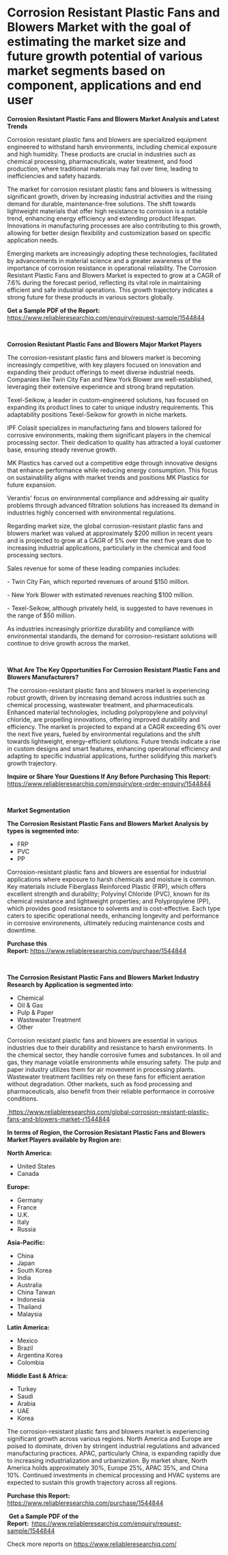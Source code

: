 <p><h1>Corrosion Resistant Plastic Fans and Blowers Market with the goal of estimating the market size and future growth potential of various market segments based on component, applications and end user</h1></p><p><strong>Corrosion Resistant Plastic Fans and Blowers Market Analysis and Latest Trends</strong></p>
<p><p>Corrosion resistant plastic fans and blowers are specialized equipment engineered to withstand harsh environments, including chemical exposure and high humidity. These products are crucial in industries such as chemical processing, pharmaceuticals, water treatment, and food production, where traditional materials may fail over time, leading to inefficiencies and safety hazards. </p><p>The market for corrosion resistant plastic fans and blowers is witnessing significant growth, driven by increasing industrial activities and the rising demand for durable, maintenance-free solutions. The shift towards lightweight materials that offer high resistance to corrosion is a notable trend, enhancing energy efficiency and extending product lifespan. Innovations in manufacturing processes are also contributing to this growth, allowing for better design flexibility and customization based on specific application needs.</p><p>Emerging markets are increasingly adopting these technologies, facilitated by advancements in material science and a greater awareness of the importance of corrosion resistance in operational reliability. The Corrosion Resistant Plastic Fans and Blowers Market is expected to grow at a CAGR of 7.6% during the forecast period, reflecting its vital role in maintaining efficient and safe industrial operations. This growth trajectory indicates a strong future for these products in various sectors globally.</p></p>
<p><strong>Get a Sample PDF of the Report:&nbsp;</strong> <a href="https://www.reliableresearchiq.com/enquiry/request-sample/1544844?utm_campaign=2290&utm_medium=2&utm_source=Github&utm_content=ia&utm_term=27022025&utm_id=corrosion-resistant-plastic-fans-and-blowers">https://www.reliableresearchiq.com/enquiry/request-sample/1544844</a></p>
<p>&nbsp;</p>
<p><strong>Corrosion Resistant Plastic Fans and Blowers Major Market Players</strong></p>
<p><p>The corrosion-resistant plastic fans and blowers market is becoming increasingly competitive, with key players focused on innovation and expanding their product offerings to meet diverse industrial needs. Companies like Twin City Fan and New York Blower are well-established, leveraging their extensive experience and strong brand reputation. </p><p>Texel-Seikow, a leader in custom-engineered solutions, has focused on expanding its product lines to cater to unique industry requirements. This adaptability positions Texel-Seikow for growth in niche markets.</p><p>IPF Colasit specializes in manufacturing fans and blowers tailored for corrosive environments, making them significant players in the chemical processing sector. Their dedication to quality has attracted a loyal customer base, ensuring steady revenue growth.</p><p>MK Plastics has carved out a competitive edge through innovative designs that enhance performance while reducing energy consumption. This focus on sustainability aligns with market trends and positions MK Plastics for future expansion.</p><p>Verantis' focus on environmental compliance and addressing air quality problems through advanced filtration solutions has increased its demand in industries highly concerned with environmental regulations.</p><p>Regarding market size, the global corrosion-resistant plastic fans and blowers market was valued at approximately $200 million in recent years and is projected to grow at a CAGR of 5% over the next five years due to increasing industrial applications, particularly in the chemical and food processing sectors.</p><p>Sales revenue for some of these leading companies includes:</p><p>- Twin City Fan, which reported revenues of around $150 million.</p><p>- New York Blower with estimated revenues reaching $100 million.</p><p>- Texel-Seikow, although privately held, is suggested to have revenues in the range of $50 million.</p><p>As industries increasingly prioritize durability and compliance with environmental standards, the demand for corrosion-resistant solutions will continue to drive growth across the market.</p></p>
<p>&nbsp;</p>
<p><strong>What Are The Key Opportunities For Corrosion Resistant Plastic Fans and Blowers Manufacturers?</strong></p>
<p><p>The corrosion-resistant plastic fans and blowers market is experiencing robust growth, driven by increasing demand across industries such as chemical processing, wastewater treatment, and pharmaceuticals. Enhanced material technologies, including polypropylene and polyvinyl chloride, are propelling innovations, offering improved durability and efficiency. The market is projected to expand at a CAGR exceeding 6% over the next five years, fueled by environmental regulations and the shift towards lightweight, energy-efficient solutions. Future trends indicate a rise in custom designs and smart features, enhancing operational efficiency and adapting to specific industrial applications, further solidifying this market’s growth trajectory.</p></p>
<p><strong>Inquire or Share Your Questions If Any Before Purchasing This Report:</strong> <a href="https://www.reliableresearchiq.com/enquiry/pre-order-enquiry/1544844?utm_campaign=2290&utm_medium=2&utm_source=Github&utm_content=ia&utm_term=27022025&utm_id=corrosion-resistant-plastic-fans-and-blowers">https://www.reliableresearchiq.com/enquiry/pre-order-enquiry/1544844</a></p>
<p>&nbsp;</p>
<p><strong>Market Segmentation</strong></p>
<p><strong>The Corrosion Resistant Plastic Fans and Blowers Market Analysis by types is segmented into:</strong></p>
<p><ul><li>FRP</li><li>PVC</li><li>PP</li></ul></p>
<p><p>Corrosion-resistant plastic fans and blowers are essential for industrial applications where exposure to harsh chemicals and moisture is common. Key materials include Fiberglass Reinforced Plastic (FRP), which offers excellent strength and durability; Polyvinyl Chloride (PVC), known for its chemical resistance and lightweight properties; and Polypropylene (PP), which provides good resistance to solvents and is cost-effective. Each type caters to specific operational needs, enhancing longevity and performance in corrosive environments, ultimately reducing maintenance costs and downtime.</p></p>
<p><strong>Purchase this Report:&nbsp;</strong><a href="https://www.reliableresearchiq.com/purchase/1544844?utm_campaign=2290&utm_medium=2&utm_source=Github&utm_content=ia&utm_term=27022025&utm_id=corrosion-resistant-plastic-fans-and-blowers">https://www.reliableresearchiq.com/purchase/1544844</a></p>
<p>&nbsp;</p>
<p><strong>The Corrosion Resistant Plastic Fans and Blowers Market Industry Research by Application is segmented into:</strong></p>
<p><ul><li>Chemical</li><li>Oil & Gas</li><li>Pulp & Paper</li><li>Wastewater Treatment</li><li>Other</li></ul></p>
<p><p>Corrosion resistant plastic fans and blowers are essential in various industries due to their durability and resistance to harsh environments. In the chemical sector, they handle corrosive fumes and substances. In oil and gas, they manage volatile environments while ensuring safety. The pulp and paper industry utilizes them for air movement in processing plants. Wastewater treatment facilities rely on these fans for efficient aeration without degradation. Other markets, such as food processing and pharmaceuticals, also benefit from their reliable performance in corrosive conditions.</p></p>
<p><a href="https://www.reliableresearchiq.com/global-corrosion-resistant-plastic-fans-and-blowers-market-r1544844?utm_campaign=2290&utm_medium=2&utm_source=Github&utm_content=ia&utm_term=27022025&utm_id=corrosion-resistant-plastic-fans-and-blowers">&nbsp;https://www.reliableresearchiq.com/global-corrosion-resistant-plastic-fans-and-blowers-market-r1544844</a></p>
<p><strong>In terms of Region, the Corrosion Resistant Plastic Fans and Blowers Market Players available by Region are:</strong></p>
<p>
    <p> <strong> North America: </strong>
        <ul>
            <li>United States</li>
            <li>Canada</li>
        </ul>
        </p> 
    <p> <strong> Europe: </strong>
        <ul>
            <li>Germany</li>
            <li>France</li>
            <li>U.K.</li>
            <li>Italy</li>
            <li>Russia</li>
        </ul>
        </p> 
    <p> <strong> Asia-Pacific: </strong>
        <ul>
            <li>China</li>
            <li>Japan</li>
            <li>South Korea</li>
            <li>India</li>
            <li>Australia</li>
            <li>China Taiwan</li>
            <li>Indonesia</li>
            <li>Thailand</li>
            <li>Malaysia</li>
        </ul>
        </p> 
    <p> <strong> Latin America: </strong>
        <ul>
            <li>Mexico</li>
            <li>Brazil</li>
            <li>Argentina Korea</li>
            <li>Colombia</li>
        </ul>
        </p> 
    <p> <strong> Middle East & Africa: </strong>
        <ul>
            <li>Turkey</li>
            <li>Saudi</li>
            <li>Arabia</li>
            <li>UAE</li>
            <li>Korea</li>
        </ul>
    </p>
    </p>
<p><p>The corrosion-resistant plastic fans and blowers market is experiencing significant growth across various regions. North America and Europe are poised to dominate, driven by stringent industrial regulations and advanced manufacturing practices. APAC, particularly China, is expanding rapidly due to increasing industrialization and urbanization. By market share, North America holds approximately 30%, Europe 25%, APAC 35%, and China 10%. Continued investments in chemical processing and HVAC systems are expected to sustain this growth trajectory across all regions.</p></p>
<p><strong>Purchase this Report: </strong><a href="https://www.reliableresearchiq.com/purchase/1544844?utm_campaign=2290&utm_medium=2&utm_source=Github&utm_content=ia&utm_term=27022025&utm_id=corrosion-resistant-plastic-fans-and-blowers">https://www.reliableresearchiq.com/purchase/1544844</a></p>
<p>&nbsp;<strong>Get a Sample PDF of the Report:&nbsp;&nbsp;</strong><a href="https://www.reliableresearchiq.com/enquiry/request-sample/1544844?utm_campaign=2290&utm_medium=2&utm_source=Github&utm_content=ia&utm_term=27022025&utm_id=corrosion-resistant-plastic-fans-and-blowers">https://www.reliableresearchiq.com/enquiry/request-sample/1544844</a></p>
<p><strong></strong></p>
<p>Check more reports on <a href="https://www.reliableresearchiq.com/?utm_campaign=2290&utm_medium=2&utm_source=Github&utm_content=ia&utm_term=27022025&utm_id=corrosion-resistant-plastic-fans-and-blowers">https://www.reliableresearchiq.com/</a></p>